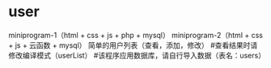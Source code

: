 # user
  miniprogram-1（html + css + js + php + mysql）
  miniprogram-2（html + css + js + 云函数 + mysql）
  简单的用户列表（查看，添加，修改）
#查看结果时请修改编译模式（userList）
#该程序应用数据库，请自行导入数据（表名：users）

